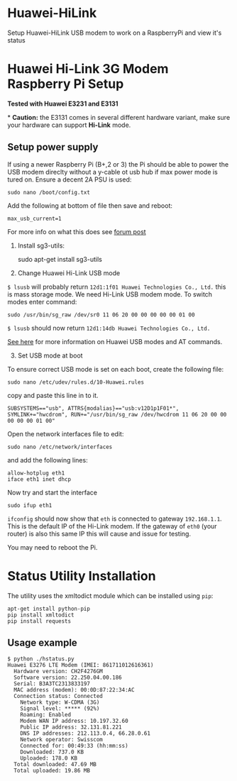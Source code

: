 Huawei-HiLink
===================

Setup Huawei-HiLink USB modem to work on a RaspberryPi and view it's status 

# Huawei Hi-Link 3G Modem Raspberry Pi Setup 

**Tested with  Huawei E3231 and E3131**

\* **Caution:** the E3131 comes in several different hardware variant, make sure your hardware can support **Hi-Link** mode.

## Setup power supply 

If using a newer Raspberry Pi (B+,2 or 3) the Pi should be able to power the USB modem direclty without a y-cable ot usb hub if max power mode is tured on. Ensure a decent 2A PSU is used:

    sudo nano /boot/config.txt

Add the following at bottom of file then save and reboot:

    max_usb_current=1
    
For more info on what this does see [forum post](https://www.raspberrypi.org/forums/viewtopic.php?f=29&t=100244) 
    

1) Install sg3-utils:

    sudo apt-get install sg3-utils

2) Change Huawei Hi-Link USB  mode

`$ lsusb` will probably return `12d1:1f01 Huawei Technologies Co., Ltd.` this is mass storage mode. We need Hi-Link USB modem mode. To switch modes enter command: 

    sudo /usr/bin/sg_raw /dev/sr0 11 06 20 00 00 00 00 00 01 00
    
`$ lsusb` should now return `12d1:14db Huawei Technologies Co., Ltd.`

[See here](http://tjworld.net/wiki/Huawei/E3131UsbHspa) for more information on Huawei USB modes and AT commands. 

3) Set USB mode at boot

To ensure correct USB mode is set on each boot, create the following file:

    sudo nano /etc/udev/rules.d/10-Huawei.rules

copy and paste this line in to it.

    SUBSYSTEMS=="usb", ATTRS{modalias}=="usb:v12D1p1F01*", SYMLINK+="hwcdrom", RUN+="/usr/bin/sg_raw /dev/hwcdrom 11 06 20 00 00 00 00 00 01 00"

Open the network interfaces file to edit:

    sudo nano /etc/network/interfaces

and add the following lines:

    allow-hotplug eth1
    iface eth1 inet dhcp

Now try and start the interface 

    sudo ifup eth1 

`ifconfig` should now show that `eth` is connected to gateway `192.168.1.1`. This is the default IP of the Hi-Link modem. If the gateway of `eth0` (your router) is also this same IP this will cause and issue for testing. 

You may need to reboot the Pi. 



# Status Utility Installation
The utility uses the xmltodict module which can be installed using ```pip```:
```
apt-get install python-pip
pip install xmltodict
pip install requests
```

## Usage example

```
$ python ./hstatus.py
Huawei E3276 LTE Modem (IMEI: 861711012616361)
  Hardware version: CH2F4276GM
  Software version: 22.250.04.00.186
  Serial: B3A3TC2313833197
  MAC address (modem): 00:0D:87:22:34:AC
  Connection status: Connected
    Network type: W-CDMA (3G)
    Signal level: ***** (92%)
    Roaming: Enabled
    Modem WAN IP address: 10.197.32.60
    Public IP address: 32.131.81.221
    DNS IP addresses: 212.113.0.4, 66.28.0.61
    Network operator: Swisscom
    Connected for: 00:49:33 (hh:mm:ss)
    Downloaded: 737.0 KB
    Uploaded: 178.0 KB
  Total downloaded: 47.69 MB
  Total uploaded: 19.86 MB
```

